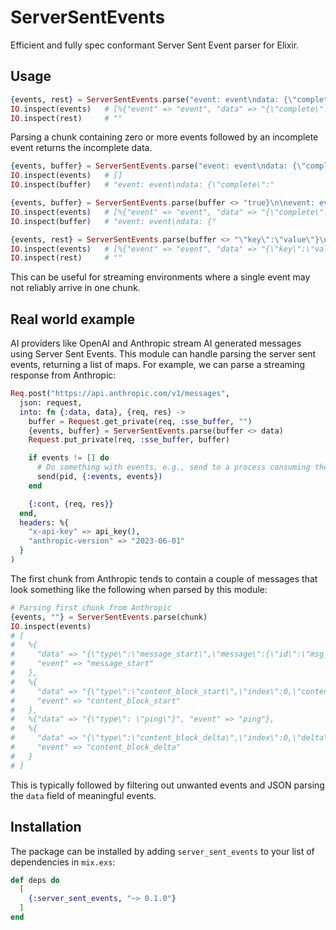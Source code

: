 # ServerSentEvents

Efficient and fully spec conformant Server Sent Event parser for Elixir.

## Usage

```elixir
{events, rest} = ServerSentEvents.parse("event: event\ndata: {\"complete\":true}\n\n")
IO.inspect(events)   # [%{"event" => "event", "data" => "{\"complete\":true}\n"}]
IO.inspect(rest)     # ""
```

Parsing a chunk containing zero or more events followed by an incomplete event returns the incomplete data.

```elixir
{events, buffer} = ServerSentEvents.parse("event: event\ndata: {\"complete\":")
IO.inspect(events)   # []
IO.inspect(buffer)   # "event: event\ndata: {\"complete\":"

{events, buffer} = ServerSentEvents.parse(buffer <> "true}\n\nevent: event\ndata: {")
IO.inspect(events)   # [%{"event" => "event", "data" => "{\"complete\":true}\n"}]
IO.inspect(buffer)   # "event: event\ndata: {"

{events, rest} = ServerSentEvents.parse(buffer <> "\"key\":\"value\"}\n\n")
IO.inspect(events)   # [%{"event" => "event", "data" => "{\"key\":\"value\"}\n"}]
IO.inspect(rest)     # ""
```

This can be useful for streaming environments where a single event may not reliably arrive in one chunk.

## Real world example

AI providers like OpenAI and Anthropic stream AI generated messages using Server Sent Events.
This module can handle parsing the server sent events, returning a list of maps. For example,
we can parse a streaming response from Anthropic:

```elixir
Req.post("https://api.anthropic.com/v1/messages",
  json: request,
  into: fn {:data, data}, {req, res} ->
    buffer = Request.get_private(req, :sse_buffer, "")
    {events, buffer} = ServerSentEvents.parse(buffer <> data)
    Request.put_private(req, :sse_buffer, buffer)

    if events != [] do
      # Do something with events, e.g., send to a process consuming them.
      send(pid, {:events, events})
    end

    {:cont, {req, res}}
  end,
  headers: %{
    "x-api-key" => api_key(),
    "anthropic-version" => "2023-06-01"
  }
)
```

The first chunk from Anthropic tends to contain a couple of messages that look something like the following when parsed by this module:

```elixir
# Parsing first chunk from Anthropic
{events, ""} = ServerSentEvents.parse(chunk)
IO.inspect(events)
# [
#   %{
#     "data" => "{\"type\":\"message_start\",\"message\":{\"id\":\"msg_01LAFhYgKvtBB5ac5n41oyDn\",\"type\":\"message\",\"role\":\"assistant\",\"model\":\"claude-3-5-sonnet-20241022\",\"content\":[],\"stop_reason\":null,\"stop_sequence\":null,\"usage\":{\"input_tokens\":12,\"output_tokens\":2}}        }",
#     "event" => "message_start"
#   },
#   %{
#     "data" => "{\"type\":\"content_block_start\",\"index\":0,\"content_block\":{\"type\":\"text\",\"text\":\"\"}         }",
#     "event" => "content_block_start"
#   },
#   %{"data" => "{\"type\": \"ping\"}", "event" => "ping"},
#   %{
#     "data" => "{\"type\":\"content_block_delta\",\"index\":0,\"delta\":{\"type\":\"text_delta\",\"text\":\"Here's\"}          }",
#     "event" => "content_block_delta"
#   }
# ]
```

This is typically followed by filtering out unwanted events and JSON parsing the `data` field of meaningful events.

## Installation

The package can be installed by adding `server_sent_events` to your list of dependencies in `mix.exs`:

```elixir
def deps do
  [
    {:server_sent_events, "~> 0.1.0"}
  ]
end
```
